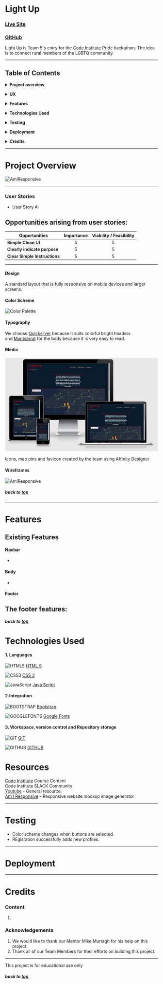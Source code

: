 # Light Up 

### [Live Site](light-up-pride.herokuapp.com/)

### [GitHub](https://github.com/TimMorrisDev/light-up)

Light Up is Team 5's entry for the [Code Institute](https://codeinstitute.net/) Pride hackathon. The idea is to connect rural members of the LGBTQ community.

---
## Table of Contents

**<details><summary>Project overview</summary>**
* [**_Project overview_**](#project-overview)
* [**_User Stories_**](#user-stories)
</details>

**<details><summary>UX</summary>**
* [_Color Scheme_](#color-scheme)
* [_Typography_](#typography)
* [_Media_](#Media)
* [_Wireframes_](#wireframes)
</details>

**<details><summary>Features</summary>**
* [**_Existing Features_**](#existing-features)
* [**_Features Left to Implement_**](#features-left-to-implement)
</details>

**<details><summary>Technologies Used</summary>**
* [**_Libraries_**](#libraries)
* [**_Version Control_**](#version-control)
</details>

**<details><summary>Testing</summary>**
* [**_Testing_**](#testing)
* [**_Lighthouse_**](#lighthouse)
</details>

**<details><summary>Deployment</summary>**
* [**Deployment**](#deployment)
</details>

**<details><summary>Credits</summary>**
* [**_Content_**](#content)
* [**_Acknowledgements_**](#acknowledgements)
</details>

---

# Project Overview

![AmIResponsive](static/images/responsive.png)

---

### User Stories

- User Story A:  <br />


## Opportunities arising from user stories:

<div align="center">
 
|Opportunities | Importance | Viability / Feasibility
|-----|:------:|:-----:|
|**Simple Clean UI** | 5 | 5 |
|**Clearly indicate purpose** | 5 | 5 |
|**Clear Simple Instructions** | 5 | 5 |

</div>

---


#### Design

A standard layout that is fully responsive on mobile devices and larger screens.

#### Color Scheme

![Color Palette]()


#### Typography

We choose [Quicksilver](https://fonts.google.com/specimen/Quicksand?query=quicks) because it suits colorful bright headers <br />
and [Montserrat](https://fonts.google.com/specimen/Montserrat?query=montser) for the body because it is very easy to read.

#### Media

![AmIResponsive](static/wire/wire.JPG)

Icons, map pins and favicon created by the team using [Affinity Designer](https://affinity.serif.com/en-us/)

#### Wireframes

![AmIResponsive]()



##### back to [top](#table-of-contents)

---

# Features

## Existing Features

#### Navbar
-  

#### Body
- 

#### Footer

The footer features:
- 
##### back to [top](#table-of-contents)

# Technologies Used

#### 1. Languages

![HTML5](static/images/HTML5.png) [HTML 5](https://en.wikipedia.org/wiki/HTML5)

![CSS3](static/images/CSS3.png) [CSS 3](https://en.wikipedia.org/wiki/CSS)

![JavaScript](static/images/Java.png) [Java Script](https://en.wikipedia.org/wiki/JavaScript)

#### 2.Integration

![BOOTSTRAP](static/images/BOOTSTRAP.png) [Bootstrap](https://getbootstrap.com/)

![GOOGLEFONTS](static/images/GOOGLE-FONTS.png) [Google Fonts](https://fonts.google.com/)

#### 3. Workspace, version control and Repository storage

![GIT](static/images/GIT.png) [GIT](https://git-scm.com/)

![GITHUB](static/images/GITHUB.png) [GITHUB](https://github.com/) 

# Resources

[Code Institute](https://codeinstitute.net/) Course Content <br />
Code Institute SLACK Community <br />
[Youtube](https://www.youtube.com/) - General resource. <br />
[Am I Responsive](http://ami.responsivedesign.is/) - Responsive website mockup image generator.


---
  
# Testing
- Color scheme changes when buttons are selected.
- REgisration successfully adds new profiles.

---

# Deployment


---

# Credits

### Content

1. 

### Acknowledgements

1.  We would like to thank our Mentor Mike Murtagh for his help on this project. <br />
2. Thank all of our Team Members for their efforts on building this project.<br />


---

This project is for educational use only

##### back to [top](#table-of-contents)
